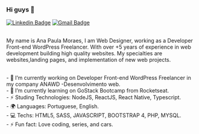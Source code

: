 ### Hi guys 👋

[![Linkedin Badge](https://img.shields.io/badge/-LinkedIn-blue?style=flat-square&logo=Linkedin&logoColor=white&link=https://www.linkedin.com/in/ana-paula-moraes-9b081a21/)](https://www.linkedin.com/in/ana-paula-moraes-9b081a21/)
[![Gmail Badge](https://img.shields.io/badge/-Gmail-c14438?style=flat-square&logo=Gmail&logoColor=white&link=mailto:ana@anawd.com)](mailto:ana@anawd.com)
<br/>

<br/>My name is Ana Paula Moraes, I am Web Designer, working as a Developer Front-end WordPress Freelancer. With over +5 years of experience in web development building high quality websites. My specialties are websites,landing pages, and implementation of new web projects.

<br/> - 🔭 I’m currently working on Developer Front-end WordPress Freelancer in my company ANAWD -Desenvolvimento web.
<br/> - 🌱 I’m currently learning on GoStack Bootcamp from Rocketseat.
<br/> - ⚡ Studing Technologies: NodeJS, ReactJS, React Native, Typescript.
<br/> - 🌍 Languages: Portuguese, English.
<br/> -  💻 Techs: HTML5, SASS, JAVASCRIPT, BOOTSTRAP 4, PHP, MYSQL.
<br/> - ⚡ Fun fact: Love coding, series, and cars.

